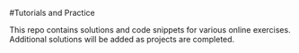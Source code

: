 #Tutorials and Practice

This repo contains solutions and code snippets for various online exercises.
Additional solutions will be added as projects are completed. 


